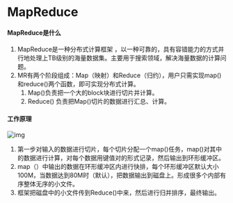 # MapReduce

#### MapReduce是什么

1. MapReduce是一种分布式计算框架 ，以一种可靠的，具有容错能力的方式并行地处理上TB级别的海量数据集。主要用于搜索领域，解决海量数据的计算问题。
2. MR有两个阶段组成：Map（映射）和Reduce（归约），用户只需实现map()和reduce()两个函数，即可实现分布式计算。
   1. Map()负责把一个大的block块进行切片并计算。
   2. Reduce() 负责把Map()切片的数据进行汇总、计算。



#### 工作原理

![img](https://gimg2.baidu.com/image_search/src=http%3A%2F%2Fimage.mamicode.com%2Finfo%2F201805%2F20180505214236856637.png&refer=http%3A%2F%2Fimage.mamicode.com&app=2002&size=f9999,10000&q=a80&n=0&g=0n&fmt=jpeg?sec=1627005998&t=21e7cf0d2aaa3de3ea1abb19015219e4)

1. 第一步对输入的数据进行切片，每个切片分配一个map()任务，map()对其中的数据进行计算，对每个数据用键值对的形式记录，然后输出到环形缓冲区。
2. map（）中输出的数据在环形缓冲区内进行快排，每个环形缓冲区默认大小100M，当数据达到80M时（默认），把数据输出到磁盘上。形成很多个内部有序整体无序的小文件。
3. 框架把磁盘中的小文件传到Reduce()中来，然后进行归并排序，最终输出。
